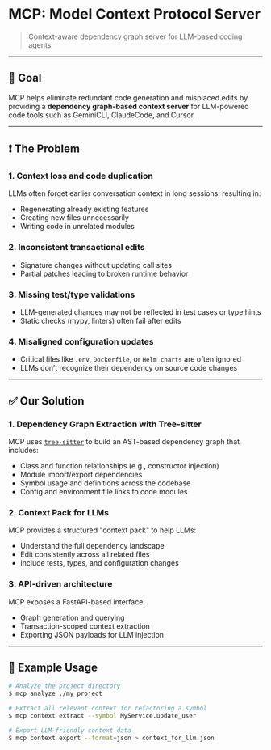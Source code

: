 # MCP: Model Context Protocol Server

> Context-aware dependency graph server for LLM-based coding agents

---

## 🎯 Goal

MCP helps eliminate redundant code generation and misplaced edits by providing a **dependency graph-based context server** for LLM-powered code tools such as GeminiCLI, ClaudeCode, and Cursor.

---

## ❗ The Problem

### 1. Context loss and code duplication
LLMs often forget earlier conversation context in long sessions, resulting in:
- Regenerating already existing features
- Creating new files unnecessarily
- Writing code in unrelated modules

### 2. Inconsistent transactional edits
- Signature changes without updating call sites
- Partial patches leading to broken runtime behavior

### 3. Missing test/type validations
- LLM-generated changes may not be reflected in test cases or type hints
- Static checks (mypy, linters) often fail after edits

### 4. Misaligned configuration updates
- Critical files like `.env`, `Dockerfile`, or `Helm charts` are often ignored
- LLMs don’t recognize their dependency on source code changes

---

## ✅ Our Solution

### 1. Dependency Graph Extraction with Tree-sitter
MCP uses [`tree-sitter`](https://tree-sitter.github.io/tree-sitter/) to build an AST-based dependency graph that includes:
- Class and function relationships (e.g., constructor injection)
- Module import/export dependencies
- Symbol usage and definitions across the codebase
- Config and environment file links to code modules

### 2. Context Pack for LLMs
MCP provides a structured "context pack" to help LLMs:
- Understand the full dependency landscape
- Edit consistently across all related files
- Include tests, types, and configuration changes

### 3. API-driven architecture
MCP exposes a FastAPI-based interface:
- Graph generation and querying
- Transaction-scoped context extraction
- Exporting JSON payloads for LLM injection

---

## 🧪 Example Usage

```bash
# Analyze the project directory
$ mcp analyze ./my_project

# Extract all relevant context for refactoring a symbol
$ mcp context extract --symbol MyService.update_user

# Export LLM-friendly context data
$ mcp context export --format=json > context_for_llm.json

